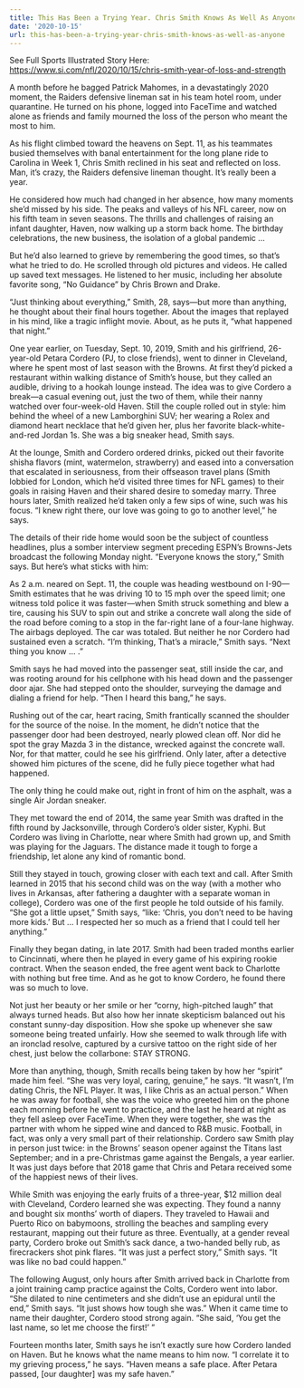 ```yaml
---
title: This Has Been a Trying Year. Chris Smith Knows As Well As Anyone
date: '2020-10-15'
url: this-has-been-a-trying-year-chris-smith-knows-as-well-as-anyone
---
```

See Full Sports Illustrated Story Here: https://www.si.com/nfl/2020/10/15/chris-smith-year-of-loss-and-strength

A month before he bagged Patrick Mahomes, in a devastatingly 2020 moment, the Raiders defensive lineman sat in his team hotel room, under quarantine. He turned on his phone, logged into FaceTime and watched alone as friends and family mourned the loss of the person who meant the most to him.

As his flight climbed toward the heavens on Sept. 11, as his teammates busied themselves with banal entertainment for the long plane ride to Carolina in Week 1, Chris Smith reclined in his seat and reflected on loss. Man, it’s crazy, the Raiders defensive lineman thought. It’s really been a year.

He considered how much had changed in her absence, how many moments she’d missed by his side. The peaks and valleys of his NFL career, now on his fifth team in seven seasons. The thrills and challenges of raising an infant daughter, Haven, now walking up a storm back home. The birthday celebrations, the new business, the isolation of a global pandemic … 

But he’d also learned to grieve by remembering the good times, so that’s what he tried to do. He scrolled through old pictures and videos. He called up saved text messages. He listened to her music, including her absolute favorite song, “No Guidance” by Chris Brown and Drake.

“Just thinking about everything,” Smith, 28, says—but more than anything, he thought about their final hours together. About the images that replayed in his mind, like a tragic inflight movie. About, as he puts it, “what happened that night.”

One year earlier, on Tuesday, Sept. 10, 2019, Smith and his girlfriend, 26-year-old Petara Cordero (PJ, to close friends), went to dinner in Cleveland, where he spent most of last season with the Browns. At first they’d picked a restaurant within walking distance of Smith’s house, but they called an audible, driving to a hookah lounge instead.
The idea was to give Cordero a break—a casual evening out, just the two of them, while their nanny watched over four-week-old Haven. Still the couple rolled out in style: him behind the wheel of a new Lamborghini SUV; her wearing a Rolex and diamond heart necklace that he’d given her, plus her favorite black-white-and-red Jordan 1s. She was a big sneaker head, Smith says.

At the lounge, Smith and Cordero ordered drinks, picked out their favorite shisha flavors (mint, watermelon, strawberry) and eased into a conversation that escalated in seriousness, from their offseason travel plans (Smith lobbied for London, which he’d visited three times for NFL games) to their goals in raising Haven and their shared desire to someday marry. Three hours later, Smith realized he’d taken only a few sips of wine, such was his focus. “I knew right there, our love was going to go to another level,” he says.

The details of their ride home would soon be the subject of countless headlines, plus a somber interview segment preceding ESPN’s Browns-Jets broadcast the following Monday night. “Everyone knows the story,” Smith says. But here’s what sticks with him:

As 2 a.m. neared on Sept. 11, the couple was heading westbound on I-90—Smith estimates that he was driving 10 to 15 mph over the speed limit; one witness told police it was faster—when Smith struck something and blew a tire, causing his SUV to spin out and strike a concrete wall along the side of the road before coming to a stop in the far-right lane of a four-lane highway. The airbags deployed. The car was totaled. But neither he nor Cordero had sustained even a scratch. “I’m thinking, That’s a miracle,” Smith says. “Next thing you know … .”

Smith says he had moved into the passenger seat, still inside the car, and was rooting around for his cellphone with his head down and the passenger door ajar. She had stepped onto the shoulder, surveying the damage and dialing a friend for help. “Then I heard this bang,” he says.

Rushing out of the car, heart racing, Smith frantically scanned the shoulder for the source of the noise. In the moment, he didn’t notice that the passenger door had been destroyed, nearly plowed clean off. Nor did he spot the gray Mazda 3 in the distance, wrecked against the concrete wall. Nor, for that matter, could he see his girlfriend. Only later, after a detective showed him pictures of the scene, did he fully piece together what had happened.

The only thing he could make out, right in front of him on the asphalt, was a single Air Jordan sneaker.

They met toward the end of 2014, the same year Smith was drafted in the fifth round by Jacksonville, through Cordero’s older sister, Kyphi. But Cordero was living in Charlotte, near where Smith had grown up, and Smith was playing for the Jaguars. The distance made it tough to forge a friendship, let alone any kind of romantic bond.

Still they stayed in touch, growing closer with each text and call. After Smith learned in 2015 that his second child was on the way (with a mother who lives in Arkansas, after fathering a daughter with a separate woman in college), Cordero was one of the first people he told outside of his family. “She got a little upset,” Smith says, “like: ‘Chris, you don’t need to be having more kids.’ But … I respected her so much as a friend that I could tell her anything.”

Finally they began dating, in late 2017. Smith had been traded months earlier to Cincinnati, where then he played in every game of his expiring rookie contract. When the season ended, the free agent went back to Charlotte with nothing but free time. And as he got to know Cordero, he found there was so much to love.

Not just her beauty or her smile or her “corny, high-pitched laugh” that always turned heads. But also how her innate skepticism balanced out his constant sunny-day disposition. How she spoke up whenever she saw someone being treated unfairly. How she seemed to walk through life with an ironclad resolve, captured by a cursive tattoo on the right side of her chest, just below the collarbone: STAY STRONG.

More than anything, though, Smith recalls being taken by how her “spirit” made him feel. “She was very loyal, caring, genuine,” he says. “It wasn’t, I’m dating Chris, the NFL Player. It was, I like Chris as an actual person.” When he was away for football, she was the voice who greeted him on the phone each morning before he went to practice, and the last he heard at night as they fell asleep over FaceTime. When they were together, she was the partner with whom he sipped wine and danced to R&B music. Football, in fact, was only a very small part of their relationship. Cordero saw Smith play in person just twice: in the Browns’ season opener against the Titans last September; and in a pre-Christmas game against the Bengals, a year earlier. It was just days before that 2018 game that Chris and Petara received some of the happiest news of their lives.

While Smith was enjoying the early fruits of a three-year, $12 million deal with Cleveland, Cordero learned she was expecting. They found a nanny and bought six months’ worth of diapers. They traveled to Hawaii and Puerto Rico on babymoons, strolling the beaches and sampling every restaurant, mapping out their future as three. Eventually, at a gender reveal party, Cordero broke out Smith’s sack dance, a two-handed belly rub, as firecrackers shot pink flares. “It was just a perfect story,” Smith says. “It was like no bad could happen.”

The following August, only hours after Smith arrived back in Charlotte from a joint training camp practice against the Colts, Cordero went into labor. “She dilated to nine centimeters and she didn’t use an epidural until the end,” Smith says. “It just shows how tough she was.” When it came time to name their daughter, Cordero stood strong again. “She said, ‘You get the last name, so let me choose the first!’ ”

Fourteen months later, Smith says he isn’t exactly sure how Cordero landed on Haven. But he knows what the name means to him now. “I correlate it to my grieving process,” he says. “Haven means a safe place. After Petara passed, [our daughter] was my safe haven.”
